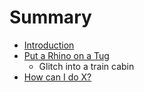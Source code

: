 # Summary

* [Introduction](README.md)
* [Put a Rhino on a Tug](first-question.md)
   * Glitch into a train cabin
* [How can I do X?](second-question.md)


